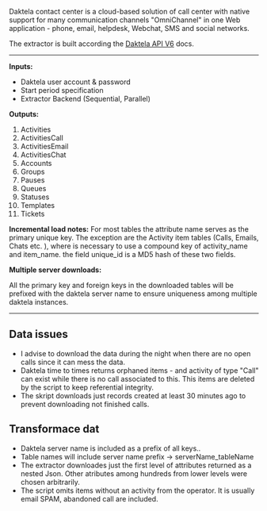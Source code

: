 Daktela contact center is a cloud-based solution of call center with native support for many communication channels "OmniChannel" in one Web application - phone, email, helpdesk, Webchat, SMS and social networks.

The extractor is built according the [Daktela API V6](https://www.daktela.com/api/v6/) docs. 
________________________________________________________________________________________

**Inputs:**

- Daktela user account & password
- Start period specification
- Extractor Backend (Sequential, Parallel)

**Outputs:**

1. Activities
2. ActivitiesCall
3. ActivitiesEmail
4. ActivitiesChat
5. Accounts
6. Groups
7. Pauses
8. Queues
9. Statuses
10. Templates
11. Tickets

**Incremental load notes:**
For most tables the attribute name serves as the primary unique key. The exception are the Activity item tables (Calls, Emails, Chats etc. ), where is necessary to use a compound key of activity_name and item_name. the field unique_id is a MD5 hash of these two fields. 

**Multiple server downloads:**

All the primary key and foreign keys in the downloaded tables will be prefixed with the daktela server name to ensure uniqueness among multiple daktela instances. 
________________________________________________________________________________________ 

## Data issues
* I advise to download the data during the night when there are no open calls since it can mess the data. 
* Daktela time to times returns orphaned items - and activity of type "Call" can exist while there is no call associated to this. This items are deleted by the script to keep referential integrity.  
* The skript downloads just records created at least 30 minutes ago to prevent downloading not finished calls.

## Transformace dat
* Daktela server name is included as a prefix of all keys..
* Table names will include server name prefix -> serverName_tableName 
* The extractor downloades just the first level of attributes returned as a nested Json. Other atributes among hundreds from lower levels were chosen arbitrarily.
* The script omits items without an activity from the operator. It is usually email SPAM, abandoned call are included. 
